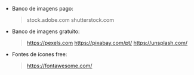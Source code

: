 - Banco de imagens pago:
    > stock.adobe.com
    > shutterstock.com

- Banco de imagens gratuito:
    > https://pexels.com
    > https://pixabay.com/pt/
    > https://unsplash.com/

- Fontes de ícones free:
    > https://fontawesome.com/